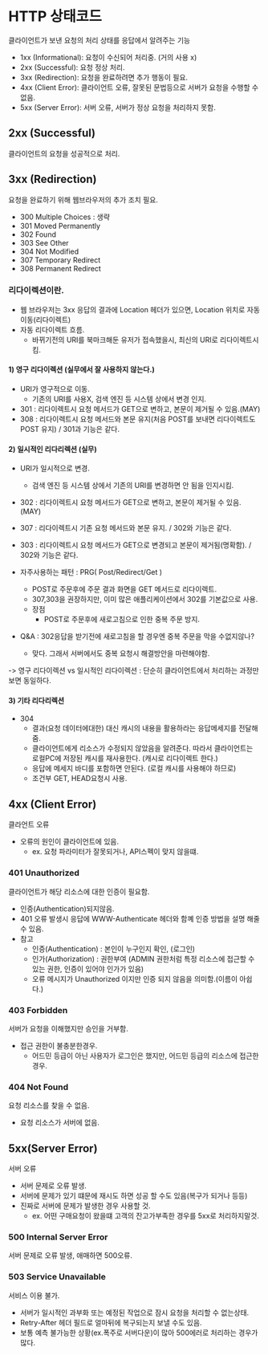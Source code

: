 # HTTP 상태코드

클라이언트가 보낸 요청의 처리 상태를 응답에서 알려주는 기능

- 1xx (Informational): 요청이 수신되어 처리중. (거의 사용 x)
- 2xx (Successful): 요청 정상 처리.
- 3xx (Redirection): 요청을 완료하려면 추가 행동이 필요.
- 4xx (Client Error): 클라이언트 오류, 잘못된 문법등으로 서버가 요청을 수행할 수 없음.
- 5xx (Server Error): 서버 오류, 서버가 정상 요청을 처리하지 못함.

## 2xx (Successful)

클라이언트의 요청을 성공적으로 처리.

## 3xx (Redirection)

요청을 완료하기 위해 웹브라우저의 추가 조치 필요.

- 300 Multiple Choices : 생략
- 301 Moved Permanently
- 302 Found
- 303 See Other
- 304 Not Modified
- 307 Temporary Redirect
- 308 Permanent Redirect

### 리다이렉션이란.

- 웹 브라우저는 3xx 응답의 결과에 Location 헤더가 있으면, Location 위치로 자동 이동(리다이렉트)
- 자동 리다이렉트 흐름.
  - 바뀌기전의 URI를 북마크해둔 유저가 접속했을시, 최신의 URI로 리다이렉트시킴.

#### 1) 영구 리다이렉션 (실무에서 잘 사용하지 않는다.)

- URI가 영구적으로 이동.
  - 기존의 URI를 사용X, 검색 엔진 등 시스템 상에서 변경 인지.
- 301 : 리다이렉트시 요청 메서드가 GET으로 변하고, 본문이 제거될 수 있음.(MAY)
- 308 : 리다이렉트시 요청 메서드와 본문 유지(처음 POST를 보내면 리다이렉트도 POST 유지) / 301과 기능은 같다.

#### 2) 일시적인 리다리렉션 (실무)

- URI가 일시적으로 변경.
  - 검색 엔진 등 시스템 상에서 기존의 URI를 변경하면 안 됨을 인지시킴.
- 302 : 리다이렉트시 요청 메서드가 GET으로 변하고, 본문이 제거될 수 있음.(MAY)
- 307 : 리다이렉트시 기존 요청 메서드와 본문 유지. / 302와 기능은 같다.
- 303 : 리다이렉트시 요청 메서드가 GET으로 변경되고 본문이 제거됨(명확함). / 302와 기능은 같다.

- 자주사용하는 패턴 : PRG( Post/Redirect/Get )
  - POST로 주문후에 주문 결과 화면을 GET 메서드로 리다이렉트.
  - 307,303을 권장하지만, 이미 많은 애플리케이션에서 302를 기본값으로 사용.
  - 장점
    - POST로 주문후에 새로고침으로 인한 중복 주문 방지.
- Q&A : 302응답을 받기전에 새로고침을 할 경우엔 중복 주문을 막을 수없지않나?
  - 맞다. 그래서 서버에서도 중복 요청시 해결방안을 마련해야함.

-> 영구 리다이렉션 vs 일시적인 리다이렉션 : 단순히 클라이언트에서 처리하는 과정만 보면 동일하다.

#### 3) 기타 리다리렉션

- 304
  - 결과(요청 데이터에대한) 대신 캐시의 내용을 활용하라는 응답메세지를 전달해줌.
  - 클라이언트에게 리소스가 수정되지 않았음을 알려준다. 따라서 클라이언트는 로컬PC에
    저장된 캐시를 재사용한다. (캐시로 리다이렉트 한다.)
  - 응답에 메세지 바디를 포함하면 안된다. (로컬 캐시를 사용해야 하므로)
  - 조건부 GET, HEAD요청시 사용.

## 4xx (Client Error)
클라언트 오류

- 오류의 원인이 클라이언트에 있음.
  - ex. 요청 파라미터가  잘못되거나, API스펙이 맞지 않을떄.


### 401 Unauthorized
클라이언트가 해당 리소스에 대한 인증이 필요함.

- 인증(Authentication)되지않음.
- 401 오류 발생시 응답에 WWW-Authenticate 헤더와 함꼐 인증 방법을 설명 해줄 수 있음.
- 참고 
   - 인증(Authentication) : 본인이 누구인지 확인, (로그인)
   - 인가(Authorization) : 권한부여 (ADMIN 권한처럼 특정 리소스에 접근할 수 있는 권한, 인증이 있어야 인가가 있음)
   - 오류 메시지가 Unauthorized 이지만 인증 되지 않음을 의미함.(이름이 아쉽다.)

### 403 Forbidden
서버가 요청을 이해했지만 승인을 거부함.
- 접근 권한이 불충분한경우.
   - 어드민 등급이 아닌 사용자가 로그인은 했지만, 어드민 등급의 리소스에 접근한경우.

### 404 Not Found
요청 리소스를 찾을 수 없음.
- 요청 리소스가 서버에 없음.

## 5xx(Server Error)
서버 오류

- 서버 문제로 오류 발생.
- 서버에 문제가 있기 떄문에 재시도 하면 성공 할 수도 있음(복구가 되거나 등등)
- 진짜로 서버에 문제가 발생한 경우 사용할 것.
  - ex. 어떤 구매요청이 왔을떄 고객의 잔고가부족한 경우를 5xx로 처리하지말것.

### 500 Internal Server Error
서버 문제로 오류 발생, 애매하면 500오류.


### 503 Service Unavailable
서비스 이용 불가.
- 서버가 일시적인 과부화 또는 예정된 작업으로 잠시 요청을 처리할 수 없는상태.
- Retry-After 헤더 필드로 얼마뒤에 복구되는지 보낼 수도 있음.
- 보통 예측 불가능한 상황(ex.폭주로 서버다운)이 많아 500에러로 처리하는 경우가 많다.


